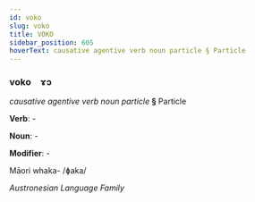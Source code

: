 ```yaml
---
id: voko
slug: voko
title: VOKO
sidebar_position: 605
hoverText: causative agentive verb noun particle § Particle
---
```


### voko&emsp;<span kind="abugida">ɤɔ</span>

*causative agentive verb noun particle* **§** Particle

**Verb**: -

**Noun**: -

**Modifier**: -

Māori whaka- /ɸaka/

*Austronesian Language Family*